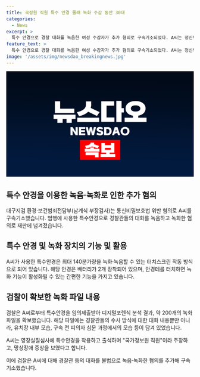 ```yaml
---
title: 국정원 직원 특수 안경 몰래 녹화 수감 동안 30대
categories:
  - News
excerpt: >
  특수 안경으로 경찰 대화를 녹음한 여성 수감자가 추가 혐의로 구속기소되었다. A씨는 정신병원에서 의사를 공격하고 경찰을 폭행한 혐의로 이미 구속 중이었으며, 교도관이 발견한 특이한 안경 속에 녹음장치가 장착돼 있었다. 검찰은 200개 이상의 녹화 파일을 확보하여, 수사과정과 영장심사를 녹음했다고 밝혔다. A씨는 망상장애를 주장하며 국가정보원 직원이라고 주장하기도 했다. 특수안경은 녹화를 쉽게 시작할 수 있는 터치스크린을 갖추고 있어 유치장 내부와 피의자 심문과정을 촬영할 수 있었다.
feature_text: >
  특수 안경으로 경찰 대화를 녹음한 여성 수감자가 추가 혐의로 구속기소되었다. A씨는 정신병원에서 의사를 공격하고 경찰을 폭행한 혐의로 이미 구속 중이었으며, 교도관이 발견한 특이한 안경 속에 녹음장치가 장착돼 있었다. 검찰은 200개 이상의 녹화 파일을 확보하여, 수사과정과 영장심사를 녹음했다고 밝혔다. A씨는 망상장애를 주장하며 국가정보원 직원이라고 주장하기도 했다. 특수안경은 녹화를 쉽게 시작할 수 있는 터치스크린을 갖추고 있어 유치장 내부와 피의자 심문과정을 촬영할 수 있었다.
image: '/assets/img/newsdao_breakingnews.jpg'
---
```


<p><img src="/assets/img/newsdao_breakingnews.jpg" alt="pcversion 속보" /></p>

<h2 data-ke-size="size26">특수 안경을 이용한 녹음·녹화로 인한 추가 혐의</h2>

<p data-ke-size="size16">대구지검 환경·보건범죄전담부(남계식 부장검사)는 통신비밀보호법 위반 혐의로 A씨를 구속기소했습니다. 범행에 사용한 특수안경으로 경찰관들의 대화를 녹음하고 녹화한 혐의로 재판에 넘겨졌습니다.</p>

<h2 data-ke-size="size26">특수 안경 및 녹화 장치의 기능 및 활용</h2>

<p data-ke-size="size16">A씨가 사용한 특수안경은 최대 140분가량을 녹화·녹음할 수 있는 터치스크린 작동 방식으로 되어 있습니다. 해당 안경은 배터리가 2개 장착되어 있으며, 안경테를 터치하면 녹화 기능이 활성화될 수 있는 간편한 기능을 가지고 있습니다.</p>

<h2 data-ke-size="size26">검찰이 확보한 녹화 파일 내용</h2>

<p data-ke-size="size16">검찰은 A씨로부터 특수안경을 임의제출받아 디지털포렌식 분석 결과, 약 200개의 녹화 파일을 확보했습니다. 해당 파일에는 경찰관들의 수사 방식에 대한 대화 내용뿐만 아니라, 유치장 내부 모습, 구속 전 피의자 심문 과정에서의 모습 등이 담겨 있었습니다.</p>

<p data-ke-size="size16">A씨는 영장실질심사에 특수안경을 착용하고 출석하며 "국가정보원 직원"이라 주장하고, 망상장애 증상을 보였다고 합니다.</p> 

<p data-ke-size="size16">이에 검찰은 A씨에 대해 경찰관 등의 대화를 불법으로 녹음·녹화한 혐의를 추가해 구속기소했습니다.</p>

